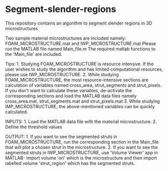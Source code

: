 # Segment-slender-regions
This repository contains an algorithm to segment slender regions in 3D microstructures

Two sample material microstructures are included namely: FOAM_MICROSTRUCTURE.mat and IWP_MICROSTRUCTURE.mat
Please run the MATLAB file named Main_file.m
The required matlab functions to the 'Main_file' are included.

Tips: 1. Studying FOAM_MICROSTRUCTURE is resource intensive. If the user wishes to study the algorithm and has limited computational resources, please use IWP_MICROSTRUCTURE.
      2. While studying FOAM_MICROSTRUCTURE, the most resource-intensive sections are calculation of variables named cross_area, strut_segments and strut_pixels. If you don't           want to calculate these variables, de-activate the corresponding sections and load the MATLAB data files namely cross_area.mat, strut_segments.mat and strut_pixels.mat
      3. While studying IMP_MICROSTRUCTURE, the above-mentioned variables can be quickly calculated.

INPUTS: 1. Load the  MATLAB data file with the material microstructure.
        2. Define the threshold values

OUTPUT: 1. If you want to see the segmented struts in FOAM_MICROSTRUCTURE, run the corresponding section in the Main_file that will plot a chosen strut in the microstructure.
        2. If you want to see the segmented struts in IWP_MICROSTRUCTURE, use 'Volume Viewer' app in MATLAB- Import volume 'ori' which is the microstructure and then import 
           labelled volume 'strut_region' which has the segmented struts.
